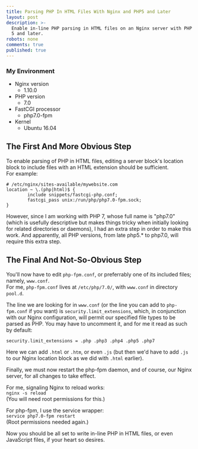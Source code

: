 ```yaml
---
title: Parsing PHP In HTML Files With Nginx and PHP5 and Later
layout: post
description: >-
  Enable in-line PHP parsing in HTML files on an Nginx server with PHP versions
  5 and later.
robots: none
comments: true
published: true
---
```

### My Environment  
- Nginx version
	- 1.10.0
- PHP version
	- 7.0
- FastCGI processor
	- php7.0-fpm
- Kernel
	- Ubuntu 16.04

## The First And More Obvious Step

To enable parsing of PHP in HTML files, editing a server block's location block to include files with an HTML extension should be sufficient.  
For example:  

```
# /etc/nginx/sites-available/mywebsite.com
location ~ \.(php|html)$ {
        include snippets/fastcgi-php.conf;
        fastcgi_pass unix:/run/php/php7.0-fpm.sock;
}
```  

However, since I am working with PHP 7, whose full name is "php7.0" (which is usefully descriptive but makes things tricky when initially looking for related directories or daemons), I had an extra step in order to make this work. And apparently, all PHP versions, from late php5.\* to php7.0, will require this extra step.

## The Final And Not-So-Obvious Step

You'll now have to edit `php-fpm.conf`, or preferrably one of its included files; namely, `www.conf`.  
For me, `php-fpm.conf` lives at `/etc/php/7.0/`, with `www.conf` in directory `pool.d`.  

The line we are looking for in `www.conf` (or the line you can add to `php-fpm.conf` if you want) is `security.limit_extensions`, which, in conjunction with our Nginx configuration, will permit our specified file types to be parsed as PHP. You may have to uncomment it, and for me it read as such by default:

`security.limit_extensions = .php .php3 .php4 .php5 .php7`

Here we can add `.html` or `.htm`, or even `.js` (but then we'd have to add `.js` to our Nginx location block as we did with `.html` earlier).  

Finally, we must now restart the php-fpm daemon, and of course, our Nginx server, for all changes to take effect.

For me, signaling Nginx to reload works:  
`nginx -s reload`  
(You will need root permissions for this.)  

For php-fpm, I use the service wrapper:  
`service php7.0-fpm restart`  
(Root permissions needed again.)

Now you should be all set to write in-line PHP in HTML files, or even JavaScript files, if your heart so desires.

